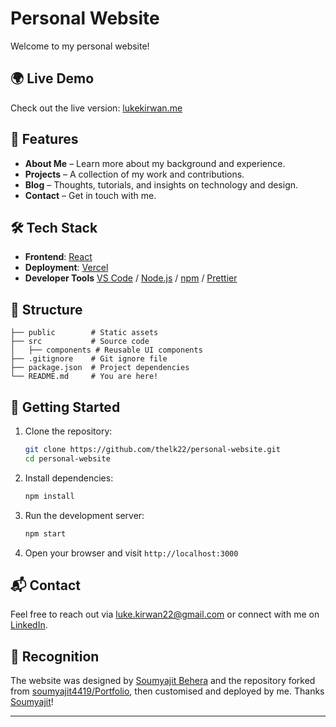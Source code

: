 # Personal Website

Welcome to my personal website!

## 🌍 Live Demo

Check out the live version: [lukekirwan.me](https://www.lukekirwan.me)

## 🚀 Features

- **About Me** – Learn more about my background and experience.
- **Projects** – A collection of my work and contributions.
- **Blog** – Thoughts, tutorials, and insights on technology and design.
- **Contact** – Get in touch with me.

## 🛠️ Tech Stack

- **Frontend**: [React](https://reactjs.org/)
- **Deployment**: [Vercel](https://vercel.com/)
- **Developer Tools** [VS Code](https://code.visualstudio.com/) / [Node.js](https://nodejs.org/) / [npm](https://www.npmjs.com/) / [Prettier](https://prettier.io/)

## 📂 Structure

```
├── public        # Static assets
├── src           # Source code
│   ├── components # Reusable UI components
├── .gitignore    # Git ignore file
├── package.json  # Project dependencies
└── README.md     # You are here!
```

## 🚀 Getting Started

1. Clone the repository:
    ```sh
    git clone https://github.com/thelk22/personal-website.git
    cd personal-website
    ```
2. Install dependencies:
    ```sh
    npm install
    ```
3. Run the development server:
    ```sh
    npm start
    ```
4. Open your browser and visit `http://localhost:3000`

## 📬 Contact

Feel free to reach out via [luke.kirwan22@gmail.com](mailto:luke.kirwan22@gmail.com) or connect with me on [LinkedIn](https://linkedin.com/in/luke-kirwan).

## 🙏 Recognition

The website was designed by [Soumyajit Behera](https://github.com/soumyajit4419) and the repository forked from [soumyajit4419/Portfolio](https://github.com/soumyajit4419/Portfolio), then customised and deployed by me. Thanks [Soumyajit](https://github.com/soumyajit4419)!

---
